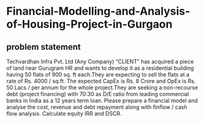 # Financial-Modelling-and-Analysis-of-Housing-Project-in-Gurgaon
## problem statement
Techvardhan Infra Pvt. Ltd (Any Company) “CLIENT” has acquired a piece of land near Gurugram HR and wants to develop it as a residential building having 50 flats of 900 sq. ft each.They are expecting to sell the flats at a rate of Rs. 4000 / sq.ft. The expected CapEx is Rs. 8 Crore and OpEx is Rs. 50 Lacs / per annum for the whole project.They are seeking a non-recourse debt (project financing) with 70:30 as D/E ratio from leading commercial banks in India as a 12 years term loan.
Please prepare a financial model and analyse the cost, revenue and debt repayment along with finflow / cash flow analysis. 
Calculate equity IRR and DSCR.
